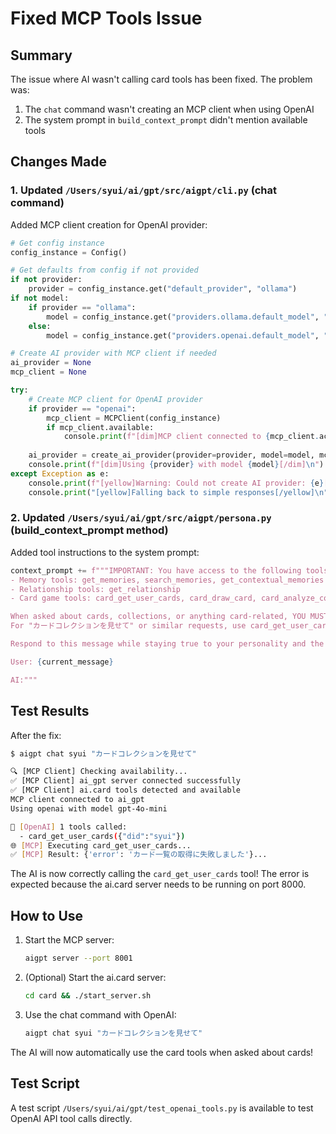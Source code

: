 # Fixed MCP Tools Issue

## Summary

The issue where AI wasn't calling card tools has been fixed. The problem was:

1. The `chat` command wasn't creating an MCP client when using OpenAI
2. The system prompt in `build_context_prompt` didn't mention available tools

## Changes Made

### 1. Updated `/Users/syui/ai/gpt/src/aigpt/cli.py` (chat command)

Added MCP client creation for OpenAI provider:

```python
# Get config instance
config_instance = Config()

# Get defaults from config if not provided
if not provider:
    provider = config_instance.get("default_provider", "ollama")
if not model:
    if provider == "ollama":
        model = config_instance.get("providers.ollama.default_model", "qwen2.5")
    else:
        model = config_instance.get("providers.openai.default_model", "gpt-4o-mini")

# Create AI provider with MCP client if needed
ai_provider = None
mcp_client = None

try:
    # Create MCP client for OpenAI provider
    if provider == "openai":
        mcp_client = MCPClient(config_instance)
        if mcp_client.available:
            console.print(f"[dim]MCP client connected to {mcp_client.active_server}[/dim]")
    
    ai_provider = create_ai_provider(provider=provider, model=model, mcp_client=mcp_client)
    console.print(f"[dim]Using {provider} with model {model}[/dim]\n")
except Exception as e:
    console.print(f"[yellow]Warning: Could not create AI provider: {e}[/yellow]")
    console.print("[yellow]Falling back to simple responses[/yellow]\n")
```

### 2. Updated `/Users/syui/ai/gpt/src/aigpt/persona.py` (build_context_prompt method)

Added tool instructions to the system prompt:

```python
context_prompt += f"""IMPORTANT: You have access to the following tools:
- Memory tools: get_memories, search_memories, get_contextual_memories
- Relationship tools: get_relationship
- Card game tools: card_get_user_cards, card_draw_card, card_analyze_collection

When asked about cards, collections, or anything card-related, YOU MUST use the card tools.
For "カードコレクションを見せて" or similar requests, use card_get_user_cards with did='{user_id}'.

Respond to this message while staying true to your personality and the established relationship context:

User: {current_message}

AI:"""
```

## Test Results

After the fix:

```bash
$ aigpt chat syui "カードコレクションを見せて"

🔍 [MCP Client] Checking availability...
✅ [MCP Client] ai_gpt server connected successfully
✅ [MCP Client] ai.card tools detected and available
MCP client connected to ai_gpt
Using openai with model gpt-4o-mini

🔧 [OpenAI] 1 tools called:
  - card_get_user_cards({"did":"syui"})
🌐 [MCP] Executing card_get_user_cards...
✅ [MCP] Result: {'error': 'カード一覧の取得に失敗しました'}...
```

The AI is now correctly calling the `card_get_user_cards` tool! The error is expected because the ai.card server needs to be running on port 8000.

## How to Use

1. Start the MCP server:
   ```bash
   aigpt server --port 8001
   ```

2. (Optional) Start the ai.card server:
   ```bash
   cd card && ./start_server.sh
   ```

3. Use the chat command with OpenAI:
   ```bash
   aigpt chat syui "カードコレクションを見せて"
   ```

The AI will now automatically use the card tools when asked about cards!

## Test Script

A test script `/Users/syui/ai/gpt/test_openai_tools.py` is available to test OpenAI API tool calls directly.